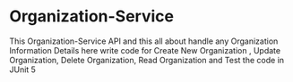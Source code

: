 # Organization-Service
This Organization-Service API and this all about handle any Organization Information Details here write code for Create New Organization , Update Organization, Delete Organization, Read Organization and Test the code in JUnit 5
